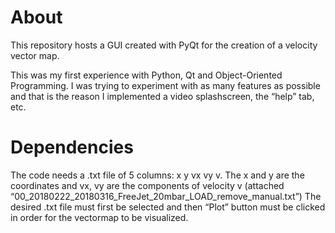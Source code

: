 # About
This repository hosts a GUI created with PyQt  for the creation of a velocity vector map.

This was my first experience with Python, Qt and Object-Oriented Programming.
I was trying to experiment with as many features as possible and that is the reason I 
implemented a video splashscreen, the “help” tab, etc. 


# Dependencies
The code needs a .txt file of 5 columns: x y vx vy v. The x and y are the coordinates and vx, vy are the components of velocity v (attached “00_20180222_20180316_FreeJet_20mbar_LOAD_remove_manual.txt”)
The desired .txt file must first be selected and then “Plot” button must be clicked in order for the vectormap to be visualized.


